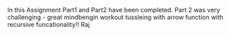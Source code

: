 In this Assignment Part1 and Part2 have been completed.
Part 2 was very challenging - great mindbengin workout tussleing with arrow function with recursive funcationality!!
Raj
